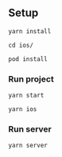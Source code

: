 ## Setup

```
yarn install
```

```
cd ios/
```

```
pod install
```

### Run project

```
yarn start
```

```
yarn ios
```

### Run server

```
yarn server
```
